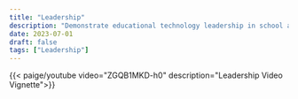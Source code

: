 ```yaml
---
title: "Leadership"
description: "Demonstrate educational technology leadership in school and community through research and innovations in emerging teaching and learning environments (e.g., online, blended, mobile, game-based, competency-based)."
date: 2023-07-01
draft: false
tags: ["Leadership"]
---
```

{{< paige/youtube video="ZGQB1MKD-h0" description="Leadership Video Vignette">}}